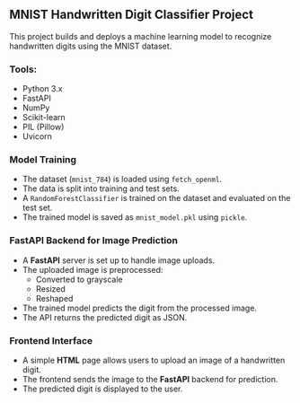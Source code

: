 ## MNIST Handwritten Digit Classifier Project  

This project builds and deploys a machine learning model to recognize handwritten digits using the MNIST dataset.

### Tools:
- Python 3.x
- FastAPI
- NumPy
- Scikit-learn
- PIL (Pillow)
- Uvicorn 
  
### Model Training  

- The dataset (`mnist_784`) is loaded using `fetch_openml`.  
- The data is split into training and test sets.  
- A `RandomForestClassifier` is trained on the dataset and evaluated on the test set.  
- The trained model is saved as `mnist_model.pkl` using `pickle`.  

### FastAPI Backend for Image Prediction  

- A **FastAPI** server is set up to handle image uploads.  
- The uploaded image is preprocessed:  
  - Converted to grayscale  
  - Resized  
  - Reshaped  
- The trained model predicts the digit from the processed image.  
- The API returns the predicted digit as JSON.  

### Frontend Interface  

- A simple **HTML** page allows users to upload an image of a handwritten digit.  
- The frontend sends the image to the **FastAPI** backend for prediction.  
- The predicted digit is displayed to the user.  
